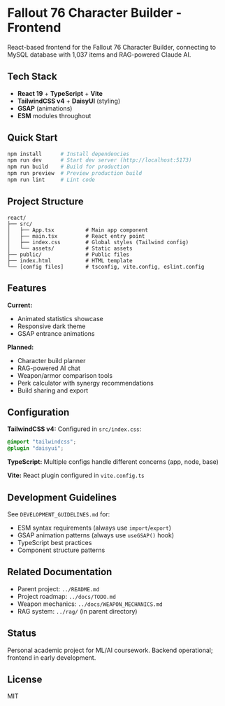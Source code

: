 # Fallout 76 Character Builder - Frontend

React-based frontend for the Fallout 76 Character Builder, connecting to MySQL database with 1,037 items and RAG-powered Claude AI.

## Tech Stack

- **React 19** + **TypeScript** + **Vite**
- **TailwindCSS v4** + **DaisyUI** (styling)
- **GSAP** (animations)
- **ESM** modules throughout

## Quick Start

```bash
npm install      # Install dependencies
npm run dev      # Start dev server (http://localhost:5173)
npm run build    # Build for production
npm run preview  # Preview production build
npm run lint     # Lint code
```

## Project Structure

```
react/
├── src/
│   ├── App.tsx          # Main app component
│   ├── main.tsx         # React entry point
│   ├── index.css        # Global styles (Tailwind config)
│   └── assets/          # Static assets
├── public/              # Public files
├── index.html           # HTML template
└── [config files]       # tsconfig, vite.config, eslint.config
```

## Features

**Current:**
- Animated statistics showcase
- Responsive dark theme
- GSAP entrance animations

**Planned:**
- Character build planner
- RAG-powered AI chat
- Weapon/armor comparison tools
- Perk calculator with synergy recommendations
- Build sharing and export

## Configuration

**TailwindCSS v4:** Configured in `src/index.css`:
```css
@import "tailwindcss";
@plugin "daisyui";
```

**TypeScript:** Multiple configs handle different concerns (app, node, base)

**Vite:** React plugin configured in `vite.config.ts`

## Development Guidelines

See `DEVELOPMENT_GUIDELINES.md` for:
- ESM syntax requirements (always use `import`/`export`)
- GSAP animation patterns (always use `useGSAP()` hook)
- TypeScript best practices
- Component structure patterns

## Related Documentation

- Parent project: `../README.md`
- Project roadmap: `../docs/TODO.md`
- Weapon mechanics: `../docs/WEAPON_MECHANICS.md`
- RAG system: `../rag/` (in parent directory)

## Status

Personal academic project for ML/AI coursework. Backend operational; frontend in early development.

## License

MIT
